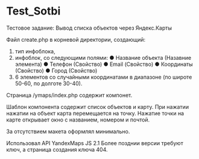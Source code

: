 # Test_Sotbi
Тестовое задание:
Вывод списка объектов через Яндекс.Карты

Файл create.php в корневой директории, создающий:
  1) тип инфоблока, 
  2) инфоблок, со следующими полями:
      ● Название объекта (Назавние элемента)
      ● Телефон (Свойство)
      ● Email (Свойство)
      ● Координаты (Свойство)
      ● Город (Свойство)
   4) 6 элементов со случайными координатами в диапазоне (по широте 50-60, по долготе 30-40). 

Страница /ymaps/index.php содержит компонет.

Шаблон компонента содержит список объектов и карту. 
  При нажатии нажатии на объект карта перемещается на точку. 
  Нажатие точки на карте открывает окно с названием, номером и почтой.

За отсутствием макета оформлял минимально.

Использовал API YandexMaps JS 2.1 
 Более позднии версии требуют ключ, а страница создания ключа 404.
 
